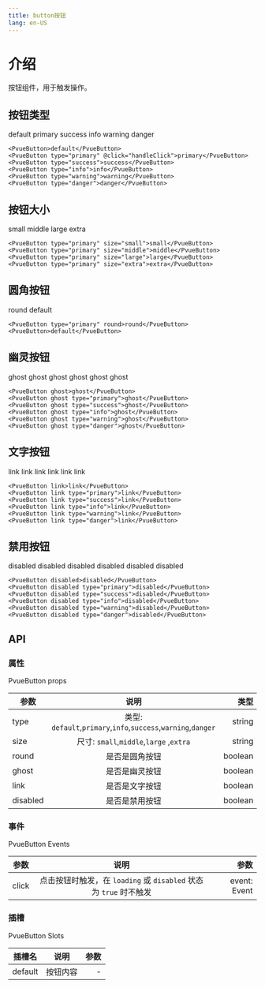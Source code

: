 ```yaml
---
title: button按钮
lang: en-US
---
```


# 介绍

按钮组件，用于触发操作。

<script setup>
  const handleClick = ()=> console.log(12)
</script>

## 按钮类型

<div class="children-space10">
  <PvueButton>default</PvueButton>
  <PvueButton type="primary" @click="handleClick">primary</PvueButton>
  <PvueButton type="success">success</PvueButton>
  <PvueButton type="info">info</PvueButton>
  <PvueButton type="warning">warning</PvueButton>
  <PvueButton type="danger">danger</PvueButton>
</div>

```vue
<PvueButton>default</PvueButton>
<PvueButton type="primary" @click="handleClick">primary</PvueButton>
<PvueButton type="success">success</PvueButton>
<PvueButton type="info">info</PvueButton>
<PvueButton type="warning">warning</PvueButton>
<PvueButton type="danger">danger</PvueButton>
```

## 按钮大小

<div class="children-space10">
  <PvueButton type="primary" size="small">small</PvueButton>
  <PvueButton type="primary" size="middle">middle</PvueButton>
  <PvueButton type="primary" size="large">large</PvueButton>
  <PvueButton type="primary" size="extra">extra</PvueButton>
</div>

```vue
<PvueButton type="primary" size="small">small</PvueButton>
<PvueButton type="primary" size="middle">middle</PvueButton>
<PvueButton type="primary" size="large">large</PvueButton>
<PvueButton type="primary" size="extra">extra</PvueButton>
```

## 圆角按钮

<div class="children-space10">
  <PvueButton type="primary" round>round</PvueButton>
  <PvueButton>default</PvueButton>
</div>

```vue
<PvueButton type="primary" round>round</PvueButton>
<PvueButton>default</PvueButton>
```

## 幽灵按钮

<div class="children-space10">
  <PvueButton ghost>ghost</PvueButton>
  <PvueButton ghost type="primary">ghost</PvueButton>
  <PvueButton ghost type="success">ghost</PvueButton>
  <PvueButton ghost type="info">ghost</PvueButton>
  <PvueButton ghost type="warning">ghost</PvueButton>
  <PvueButton ghost type="danger">ghost</PvueButton>
</div>

```vue
<PvueButton ghost>ghost</PvueButton>
<PvueButton ghost type="primary">ghost</PvueButton>
<PvueButton ghost type="success">ghost</PvueButton>
<PvueButton ghost type="info">ghost</PvueButton>
<PvueButton ghost type="warning">ghost</PvueButton>
<PvueButton ghost type="danger">ghost</PvueButton>
```

## 文字按钮

<div class="children-space10">
  <PvueButton link>link</PvueButton>
  <PvueButton link type="primary">link</PvueButton>
  <PvueButton link type="success">link</PvueButton>
  <PvueButton link type="info">link</PvueButton>
  <PvueButton link type="warning">link</PvueButton>
  <PvueButton link type="danger">link</PvueButton>
</div>

```vue
<PvueButton link>link</PvueButton>
<PvueButton link type="primary">link</PvueButton>
<PvueButton link type="success">link</PvueButton>
<PvueButton link type="info">link</PvueButton>
<PvueButton link type="warning">link</PvueButton>
<PvueButton link type="danger">link</PvueButton>
```

## 禁用按钮

<div class="children-space10">
  <PvueButton disabled>disabled</PvueButton>
  <PvueButton disabled type="primary">disabled</PvueButton>
  <PvueButton disabled type="success">disabled</PvueButton>
  <PvueButton disabled type="info">disabled</PvueButton>
  <PvueButton disabled type="warning">disabled</PvueButton>
  <PvueButton disabled type="danger">disabled</PvueButton>
</div>

```vue
<PvueButton disabled>disabled</PvueButton>
<PvueButton disabled type="primary">disabled</PvueButton>
<PvueButton disabled type="success">disabled</PvueButton>
<PvueButton disabled type="info">disabled</PvueButton>
<PvueButton disabled type="warning">disabled</PvueButton>
<PvueButton disabled type="danger">disabled</PvueButton>
```

## API

### 属性

PvueButton props

| 参数     |                             说明                              |    类型 |  默认值 |
| -------- | :-----------------------------------------------------------: | ------: | ------: |
| type     | 类型: `default`,`primary`,`info`,`success`,`warning`,`danger` |  string | default |
| size     |            尺寸: `small`,`middle`,`large` ,`extra`            |  string |  middle |
| round    |                        是否是圆角按钮                         | boolean |   false |
| ghost    |                        是否是幽灵按钮                         | boolean |   false |
| link     |                        是否是文字按钮                         | boolean |   false |
| disabled |                        是否是禁用按钮                         | boolean |   false |

### 事件

PvueButton Events

| 参数  |                               说明                                |         参数 |
| ----- | :---------------------------------------------------------------: | -----------: |
| click | 点击按钮时触发，在 `loading` 或 `disabled` 状态为 `true` 时不触发 | event: Event |

### 插槽

PvueButton Slots

| 插槽名  |   说明   | 参数 |
| ------- | :------: | ---: |
| default | 按钮内容 |    - |
